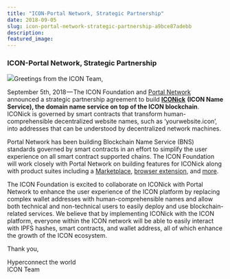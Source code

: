 ```yaml
---
title: "ICON-Portal Network, Strategic Partnership"
date: 2018-09-05
slug: icon-portal-network-strategic-partnership-a9bce87adebb
description:
featured_image:
---
```


### **ICON-Portal Network, Strategic Partnership**

![](https://cdn-images-1.medium.com/max/800/0*iH7S8zk84j5jF3u0)Greetings from the ICON Team,

September 5th, 2018 — The ICON Foundation and [Portal Network](https://www.portal.network/) announced a strategic partnership agreement to build [**ICONick**](http://iconick.portal.network) **(ICON Name Service), the domain name service on top of the ICON blockchain**. ICONick is governed by smart contracts that transform human-comprehensible decentralized website names, such as ‘yourwebsite.icon’, into addresses that can be understood by decentralized network machines.

Portal Network has been building Blockchain Name Service (BNS) standards governed by smart contracts in an effort to simplify the user experience on all smart contract supported chains. The ICON Foundation will work closely with Portal Network on building features for ICONick along with product suites including a [Marketplace](https://market.portal.network), [browser extension](https://extension.portal.network), and [more](https://mumei.portal.network).

The ICON Foundation is excited to collaborate on ICONick with Portal Network to enhance the user experience of the ICON platform by replacing complex wallet addresses with human-comprehensible names and allow both technical and non-technical users to easily deploy and use blockchain-related services. We believe that by implementing ICONick with the ICON platform, everyone within the ICON network will be able to easily interact with IPFS hashes, smart contracts, and wallet address, all of which enhance the growth of the ICON ecosystem.

Thank you,

Hyperconnect the world  
ICON Team


